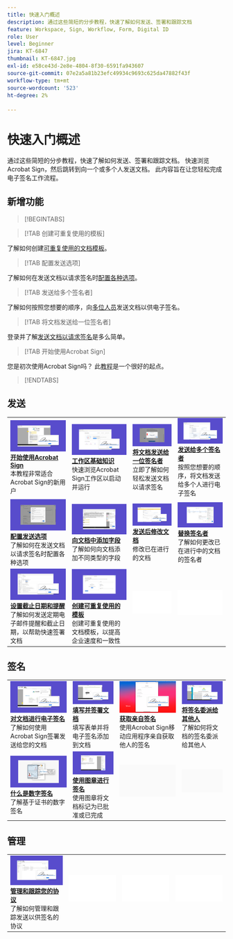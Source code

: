 ```yaml
---
title: 快速入门概述
description: 通过这些简短的分步教程，快速了解如何发送、签署和跟踪文档
feature: Workspace, Sign, Workflow, Form, Digital ID
role: User
level: Beginner
jira: KT-6847
thumbnail: KT-6847.jpg
exl-id: e58ce43d-2e8e-4804-8f30-6591fa943607
source-git-commit: 07e2a5a81b23efc49934c9693c625da47882f43f
workflow-type: tm+mt
source-wordcount: '523'
ht-degree: 2%

---
```


# 快速入门概述

通过这些简短的分步教程，快速了解如何发送、签署和跟踪文档。 快速浏览Acrobat Sign，然后跳转到向一个或多个人发送文档。 此内容旨在让您轻松完成电子签名工作流程。

## 新增功能

>[!BEGINTABS]

>[!TAB 创建可重复使用的模板]

了解如何创建[可重复使用的文档模板](../sign-advanced-users/create-a-template.md)。

>[!TAB 配置发送选项]

了解如何在发送文档以请求签名时[配置各种选项](sending-options.md)。

>[!TAB 发送给多个签名者]

了解如何按照您想要的顺序，向[多位人员](send-to-multiple-recipients.md)发送文档以供电子签名。

>[!TAB 将文档发送给一位签名者]

登录并了解[发送文档以请求签名](send-to-single-recipient.md)是多么简单。

>[!TAB 开始使用Acrobat Sign]

您是初次使用Acrobat Sign吗？ 此[教程](new-sender.md)是一个很好的起点。

>[!ENDTABS]

## 发送

<table style="table-layout:fixed">
<tr>
  <td>
    <a href="new-sender.md">
      <img alt="Acrobat Sign快速入门" src="../assets/gettingstartednew.png" />
    </a>
    <div>
    <a href="new-sender.md"><strong>开始使用Acrobat Sign</strong></a>
    </div>
    本教程非常适合Acrobat Sign的新用户
    <br>
  </td>
 <td>
    <a href="quick-tour.md">
      <img alt="工作区基础知识" src="../assets/workspace.png" />
    </a>
    <div>
    <a href="quick-tour.md"><strong>工作区基础知识</strong></a>
    </div>
    快速浏览Acrobat Sign工作区以启动并运行
    <br>
  </td>
  <td>
    <a href="send-to-single-recipient.md">
      <img alt="将文档发送给一位签名者" src="../assets/send-single-recipient.png" />
    </a>
    <div>
    <a href="send-to-single-recipient.md"><strong>将文档发送给一位签名者</strong></a>
    </div>
    立即了解如何轻松发送文档以请求签名
    <br>
  </td>
  <td>
    <a href="send-to-multiple-recipients.md">
      <img alt="发送给多个签名者" src="../assets/send-to-multiple-recipient.png" />
    </a>
    <div>
    <a href="send-to-multiple-recipients.md"><strong>发送给多个签名者</strong></a>
    </div>
    按照您想要的顺序，将文档发送给多个人进行电子签名
    <br>
  </td>
</tr>
<tr>
  <td>
    <a href="sending-options.md">
      <img alt="配置发送选项" src="../assets/configure.png" />
    </a>
    <div>
    <a href="sending-options.md"><strong>配置发送选项</strong></a>
    </div>
    了解如何在发送文档以请求签名时配置各种选项
    <br>
  </td>
  <td>
    <a href="adding-fields.md">
      <img alt="向文档中添加字段" src="../assets/adding-fields.png" />
    </a>
    <div>
    <a href="adding-fields.md"><strong>向文档中添加字段</strong></a>
    </div>
    了解如何向文档添加不同类型的字段
    <br>
  </td>
  <td>
    <a href="modify-in-flight.md">
      <img alt="发送后修改文档" src="../assets/modify.png" />
    </a>
    <div>
    <a href="modify-in-flight.md"><strong>发送后修改文档</strong></a>
    </div>
    修改已在进行的文档
    <br>
  </td>
  <td>
    <a href="replace-signer.md">
      <img alt="替换签名者" src="../assets/replace.png" />
    </a>
    <div>
    <a href="replace-signer.md"><strong>替换签名者</strong></a>
    </div>
    了解如何更改已在进行中的文档的签名者
     <br>
  </td>
</tr>
<tr>
  <td>
      <a href="set-deadlines-reminders.md">
        <img alt="设置截止日期和提醒" src="../assets/deadlines-reminders.png" />
      </a>
      <div>
      <a href="set-deadlines-reminders.md"><strong>设置截止日期和提醒</strong></a>
      </div>
      了解如何发送定期电子邮件提醒和截止日期，以帮助快速签署文档
      <br>
    </td> 
  <td>
    <a href="../sign-advanced-users/create-a-template.md">
      <img alt="创建可重用模板" src="../assets/create-template.png" />
    </a>
    <div>
    <a href="../sign-advanced-users/create-a-template.md"><strong>创建可重复使用的模板</strong></a>
    </div>
    创建可重复使用的文档模板，以提高企业速度和一致性
    <br>
  </td>
    <td>
      <img alt="间隔物" src="../assets/Whitespacer.png" />
      <div>
      <br>
    </td>
    <td>
      <img alt="间隔物" src="../assets/Whitespacer.png" />
      <div>
      <br>
    </td>
</tr>
</table>

## 签名

<table style="table-layout:fixed">
<tr>
  <td>
    <a href="electronically-sign-a-document.md">
      <img alt="对文档进行电子签名" src="../assets/sign-electronically.png" />
    </a>
    <div>
    <a href="electronically-sign-a-document.md"><strong>对文档进行电子签名</strong></a>
    </div>
    了解如何使用Acrobat Sign签署发送给您的文档
    <br>
  </td>
  <td>
    <a href="fill-and-sign.md">
      <img alt="填写并签署文档" src="../assets/fill-and-sign.png" />
    </a>
    <div>
    <a href="fill-and-sign.md"><strong>填写并签署文档</strong></a>
    </div>
    填写表单并将电子签名添加到文档
    <br>
  </td>
  <td>
    <a href="sign-in-person.md">
      <img alt="获取亲自签名" src="../assets/inperson.png" />
    </a>
    <div>
    <a href="sign-in-person.md"><strong>获取亲自签名</strong></a>
    </div>
    使用Acrobat Sign移动应用程序亲自获取他人的签名
    <br>
  </td>
  <td>
    <a href="delegate-signing.md">
      <img alt="将签名委派给其他人" src="../assets/delegate-signing.png" />
    </a>
    <div>
    <a href="delegate-signing.md"><strong>将签名委派给其他人</strong></a>
    </div>
    了解如何将文档的签名委派给其他人
    <br>
  </td>
</tr>
<tr>
  <td>
    <a href="sign-with-a-digital-signature.md">
      <img alt="什么是数字签名" src="../assets/digital-signature.png" />
    </a>
    <div>
    <a href="sign-with-a-digital-signature.md"><strong>什么是数字签名</strong></a>
    </div>
    了解基于证书的数字签名
    <br>
  </td>
  <td>
    <a href="sign-with-a-stamp.md">
      <img alt="使用图章进行签名" src="../assets/sign-stamp.png" />
    </a>
    <div>
    <a href="sign-with-a-stamp.md"><strong>使用图章进行签名</strong></a>
    </div>
    使用图章将文档标记为已批准或已完成
     <br>
  </td> 
 <td>
    <img alt="间隔物" src="../assets/Grayspacer.png" />
    <div>
    <br>
  </td>
  <td>
    <img alt="间隔物" src="../assets/Grayspacer.png" />
    <div>
    <br>
  </td>
</tr>  
</table>

## 管理

<table style="table-layout:fixed">
<tr>
  <td>
    <a href="manage-and-track.md">
      <img alt="管理和跟踪协议" src="../assets/manage-track.png" />
    </a>
    <div>
    <a href="manage-and-track.md"><strong>管理和跟踪您的协议</strong></a>
    </div>
    了解如何管理和跟踪发送以供签名的协议
    <br>
  </td>
  <td>
    <img alt="间隔物" src="../assets/Whitespacer.png" />
    <div>
    <br>
  </td>
  <td>
    <img alt="间隔物" src="../assets/Whitespacer.png" />
    <div>
    <br>
  </td>
  <td>
    <img alt="间隔物" src="../assets/Whitespacer.png" />
    <div>
    <br>
  </td>
</tr>
</table>
